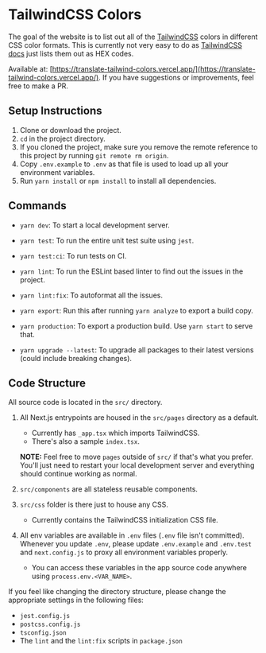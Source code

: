 # TailwindCSS Colors

The goal of the website is to list out all of the [TailwindCSS](https://tailwindcss.com/) colors in different CSS color formats. This is currently not very easy to do as [TailwindCSS docs](https://tailwindcss.com/docs/customizing-colors) just lists them out as HEX codes.

Available at: [https://translate-tailwind-colors.vercel.app/](https://translate-tailwind-colors.vercel.app/). 
If you have suggestions or improvements, feel free to make a PR.

## Setup Instructions

1. Clone or download the project.
2. `cd` in the project directory.
3. If you cloned the project, make sure you remove the remote reference to this project by running `git remote rm origin`.
4. Copy `.env.example` to `.env` as that file is used to load up all your environment variables.
4. Run `yarn install` or `npm install` to install all dependencies.

## Commands

- `yarn dev`: To start a local development server.
- `yarn test`: To run the entire unit test suite using `jest`.
- `yarn test:ci`: To run tests on CI.
- `yarn lint`: To run the ESLint based linter to find out the issues in the project.
- `yarn lint:fix`: To autoformat all the issues.
- `yarn export`: Run this after running `yarn analyze` to export a build copy.
- `yarn production`: To export a production build. Use `yarn start` to serve that.

- `yarn upgrade --latest`: To upgrade all packages to their latest versions (could include breaking changes).

## Code Structure

All source code is located in the `src/` directory.

1. All Next.js entrypoints are housed in the `src/pages` directory as a default.

    - Currently has `_app.tsx` which imports TailwindCSS.
    - There's also a sample `index.tsx`.

    **NOTE:** Feel free to move `pages` outside of `src/` if that's what you prefer. You'll just need to restart your local development server and everything should continue working as normal.

2. `src/components` are all stateless reusable components.
3. `src/css` folder is there just to house any CSS.

    - Currently contains the TailwindCSS initialization CSS file.

4. All env variables are available in `.env` files (`.env` file isn't committed). Whenever you update `.env`, please update `.env.example` and `.env.test` and `next.config.js` to proxy all environment variables properly.

    - You can access these variables in the app source code anywhere using `process.env.<VAR_NAME>`.

If you feel like changing the directory structure, please change the appropriate settings in the following files:

- `jest.config.js`
- `postcss.config.js`
- `tsconfig.json`
- The `lint` and the `lint:fix` scripts in `package.json`
